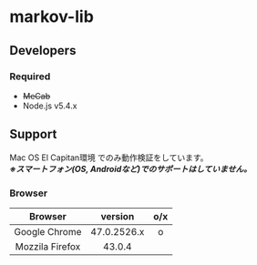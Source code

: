 # markov-lib

## Developers

### Required
* ~~MeCab~~
* Node.js v5.4.x

## Support
Mac OS El Capitan環境 でのみ動作検証をしています。  
***※スマートフォン(OS, Androidなど)でのサポートはしていません。***

### Browser
|Browser|version|o/x|
|:--:|:--:|:--:|
|Google Chrome|47.0.2526.x|o|
|Mozzila Firefox|43.0.4||
